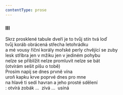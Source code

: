```yaml
---
contentType: prose
---
```


### III

Skrz prosklené tabule dveří je to tvůj stín tvá loď  
tvůj koráb obrácená střecha letohrádku  
a mé vousy říční korály mořské perly chvějící se zuby  
lesk stříbra jen v mžiku jen v jediném pohybu  
nelze se přiblížit nelze promluvit nelze se bát  
(otvírám sešit píšu o tobě)  
Prosím napij se dnes prvně vína  
uroň kapku krve poprvé dnes pro mne  
na hlavě ti sedí havran a jeho prosté sdělení  
: otvírá zobák …  zívá …  usíná
